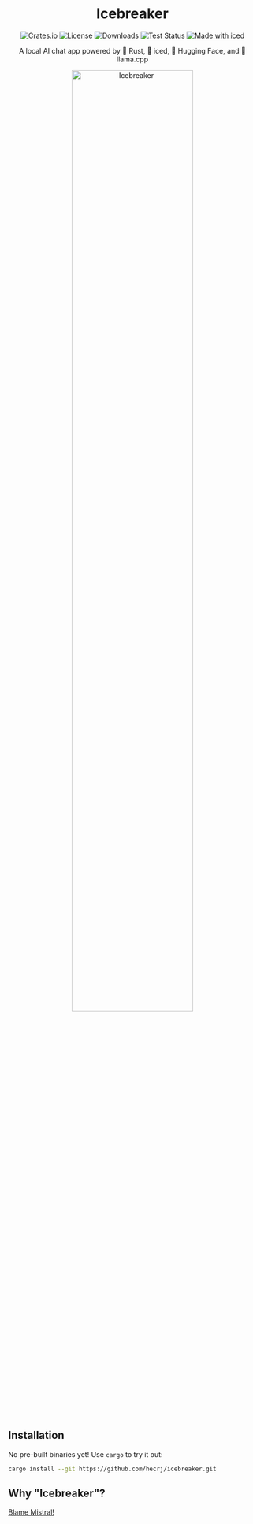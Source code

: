 <div align="center">

# Icebreaker

[![Crates.io](https://img.shields.io/crates/v/icebreaker.svg)](https://crates.io/crates/icebreaker)
[![License](https://img.shields.io/crates/l/icebreaker.svg)](https://github.com/hecrj/icebreaker/blob/master/LICENSE)
[![Downloads](https://img.shields.io/crates/d/icebreaker.svg)](https://crates.io/crates/icebreaker)
[![Test Status](https://img.shields.io/github/actions/workflow/status/hecrj/icebreaker/test.yml?branch=master&event=push&label=test)](https://github.com/hecrj/icebreaker/actions)
[![Made with iced](https://iced.rs/badge.svg)](https://github.com/iced-rs/iced)

A local AI chat app powered by 🦀 Rust, 🧊 iced, 🤗 Hugging Face, and 🦙 llama.cpp

<img alt="Icebreaker" src="assets/showcase.gif" width="70%">

</div>

## Installation

No pre-built binaries yet! Use `cargo` to try it out:

```bash
cargo install --git https://github.com/hecrj/icebreaker.git
```

## Why "Icebreaker"?

[Blame Mistral!](assets/naming.png)
